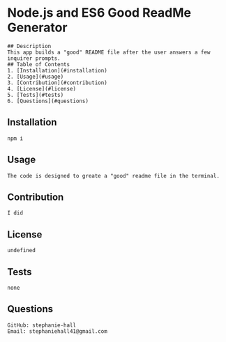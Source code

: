 # Node.js and ES6 Good ReadMe Generator

    ## Description
    This app builds a "good" README file after the user answers a few inquirer prompts. 
    ## Table of Contents 
    1. [Installation](#installation) 
    2. [Usage](#usage) 
    3. [Contribution](#contribution) 
    4. [License](#license)
    5. [Tests](#tests) 
    6. [Questions](#questions) 

## Installation

    npm i 

## Usage

    The code is designed to greate a "good" readme file in the terminal. 

## Contribution

    I did 

## License

    undefined

## Tests

    none 

## Questions

    GitHub: stephanie-hall 
    Email: stephaniehall41@gmail.com 
  